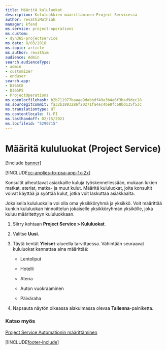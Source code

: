 ```yaml
---
title: Määritä kululuokat
description: Kululuokkien määrittäminen Project Servicessä
author: revathiMuthiah
manager: kfend
ms.service: project-operations
ms.custom:
- dyn365-projectservice
ms.date: 8/03/2018
ms.topic: article
ms.author: revathim
audience: Admin
search.audienceType:
- admin
- customizer
- enduser
search.app:
- D365CE
- D365PS
- ProjectOperations
ms.openlocfilehash: b2b711977baaae9dabbdf49a3b4a6f3bad9dec18
ms.sourcegitcommit: fa32b1893286f20271fa4ec4be8fc68bd135f53c
ms.translationtype: HT
ms.contentlocale: fi-FI
ms.lasthandoff: 02/15/2021
ms.locfileid: "5290715"
---
```

# <a name="configure-expense-categories-project-service"></a>Määritä kululuokat (Project Service)

[!include [banner](../includes/psa-now-project-operations.md)]

[!INCLUDE[cc-applies-to-psa-app-1x-2x](../includes/cc-applies-to-psa-app-1x-2x.md)]

Konsultit aiheuttavat asiakkaille kuluja työskennellessään, mukaan lukien matkat, ateriat, matka- ja muut kulut. Määritä kululuokat, joita konsultit voivat käyttää ja syöttää kulut, jotka voit laskuttaa asiakkaalta.  
  
Jokaisella kululuokalla voi olla oma yksikköryhmä ja yksikkö. Voit määrittää kunkin kululuokan hinnoittelun jokaiselle yksikköryhmän yksikölle, joka kuluu määritettyyn kululuokkaan.  
  
1.  Siirry kohtaan **Project Service > Kululuokat**.  
  
2.  Valitse **Uusi**.  
  
3.  Täytä kentät **Yleiset**-alueella tarvittaessa. Vähintään seuraavat kululuokat kannattaa aina määrittää:  
  
    -   Lentoliput  
  
    -   Hotelli  
  
    -   Ateria  
  
    -   Auton vuokraaminen  
  
    -   Päiväraha  
  
4.  Napsauta näytön oikeassa alakulmassa olevaa **Tallenna**-painiketta.  
  
### <a name="see-also"></a>Katso myös  
 [Project Service Automationin määrittäminen](../psa/configure.md)


[!INCLUDE[footer-include](../includes/footer-banner.md)]